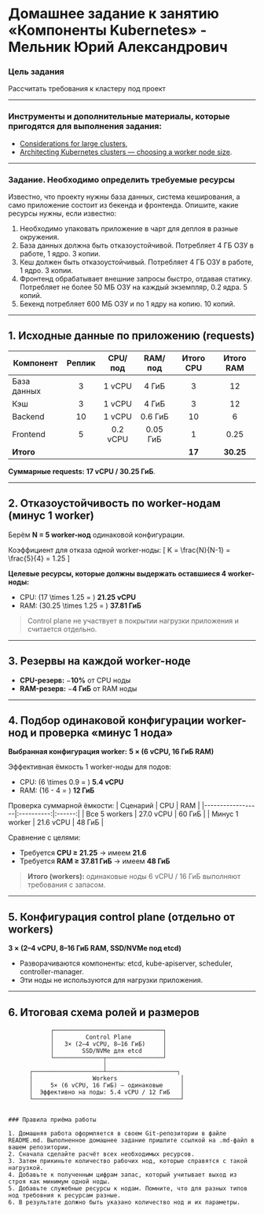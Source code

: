 # Домашнее задание к занятию «Компоненты Kubernetes» - Мельник Юрий Александрович

### Цель задания

Рассчитать требования к кластеру под проект

------

### Инструменты и дополнительные материалы, которые пригодятся для выполнения задания:

- [Considerations for large clusters](https://kubernetes.io/docs/setup/best-practices/cluster-large/),
- [Architecting Kubernetes clusters — choosing a worker node size](https://learnk8s.io/kubernetes-node-size).

------

### Задание. Необходимо определить требуемые ресурсы
Известно, что проекту нужны база данных, система кеширования, а само приложение состоит из бекенда и фронтенда. Опишите, какие ресурсы нужны, если известно:

1. Необходимо упаковать приложение в чарт для деплоя в разные окружения. 
2. База данных должна быть отказоустойчивой. Потребляет 4 ГБ ОЗУ в работе, 1 ядро. 3 копии. 
3. Кеш должен быть отказоустойчивый. Потребляет 4 ГБ ОЗУ в работе, 1 ядро. 3 копии. 
4. Фронтенд обрабатывает внешние запросы быстро, отдавая статику. Потребляет не более 50 МБ ОЗУ на каждый экземпляр, 0.2 ядра. 5 копий. 
5. Бекенд потребляет 600 МБ ОЗУ и по 1 ядру на копию. 10 копий.

----

 

## 1. Исходные данные по приложению (requests)

| Компонент  | Реплик | CPU/под | RAM/под | Итого CPU | Итого RAM |
|------------|:------:|:-------:|:-------:|:---------:|:---------:|
| База данных |   3    |  1 vCPU |  4 ГиБ  |     3     |     12    |
| Кэш         |   3    |  1 vCPU |  4 ГиБ  |     3     |     12    |
| Backend     |  10    |  1 vCPU | 0.6 ГиБ |    10     |      6    |
| Frontend    |   5    | 0.2 vCPU| 0.05 ГиБ|     1     |    0.25   |
| **Итого**   |        |         |         | **17**    | **30.25** |

**Суммарные requests:** **17 vCPU / 30.25 ГиБ**.

---

## 2. Отказоустойчивость по worker-нодам (минус 1 worker)

Берём **N = 5 worker-нод** одинаковой конфигурации.

Коэффициент для отказа одной worker-ноды:
\[
K = \frac{N}{N-1} = \frac{5}{4} = 1.25
\]

**Целевые ресурсы, которые должны выдержать оставшиеся 4 worker-ноды:**
- CPU: \(17 \times 1.25 = \) **21.25 vCPU**
- RAM: \(30.25 \times 1.25 = \) **37.81 ГиБ**

> Control plane не участвует в покрытии нагрузки приложения и считается отдельно.

---

## 3. Резервы на каждой **worker-н**оде

- **CPU-резерв:** −**10%** от CPU ноды  
- **RAM-резерв:** −**4 ГиБ** от RAM ноды

---

## 4. Подбор одинаковой конфигурации **worker**-нод и проверка «минус 1 нода»

**Выбранная конфигурация worker:** **5 × (6 vCPU, 16 ГиБ RAM)**

Эффективная ёмкость 1 worker-ноды для подов:
- CPU: \(6 \times 0.9 = \) **5.4 vCPU**
- RAM: \(16 - 4 = \) **12 ГиБ**

Проверка суммарной ёмкости:
| Сценарий         | CPU        | RAM    |
|------------------|:----------:|:------:|
| Все 5 workers    | 27.0 vCPU  | 60 ГиБ |
| Минус 1 worker   | 21.6 vCPU  | 48 ГиБ |

Сравнение с целями:
- Требуется **CPU ≥ 21.25** → имеем **21.6** 
- Требуется **RAM ≥ 37.81 ГиБ** → имеем **48 ГиБ**

> **Итого (workers):** одинаковые ноды 6 vCPU / 16 ГиБ выполняют требования с запасом.

---

## 5. Конфигурация **control plane** (отдельно от workers)

**3 × (2–4 vCPU, 8–16 ГиБ RAM, SSD/NVMe под etcd)**  
- Разворачиваются компоненты: etcd, kube-apiserver, scheduler, controller-manager.  
- Эти ноды не используются для нагрузки приложения.

---

## 6. Итоговая схема ролей и размеров

```text
            ┌───────────────────────────────┐
            │         Control Plane         │
            │   3× (2–4 vCPU, 8–16 ГиБ)     │
            │        SSD/NVMe для etcd      │
            └──────────────┬────────────────┘
                           │
      ┌────────────────────┴────────────────────┐
      │                 Workers                  │
      │     5× (6 vCPU, 16 ГиБ) — одинаковые     │
      │  Эффективно на поды: 5.4 vCPU / 12 ГиБ   │
      └──────────────────────────────────────────┘


### Правила приёма работы

1. Домашняя работа оформляется в своем Git-репозитории в файле README.md. Выполненное домашнее задание пришлите ссылкой на .md-файл в вашем репозитории.
2. Сначала сделайте расчёт всех необходимых ресурсов.
3. Затем прикиньте количество рабочих нод, которые справятся с такой нагрузкой.
4. Добавьте к полученным цифрам запас, который учитывает выход из строя как минимум одной ноды. 
5. Добавьте служебные ресурсы к нодам. Помните, что для разных типов нод требовния к ресурсам разные. 
6. В результате должно быть указано количество нод и их параметры.

